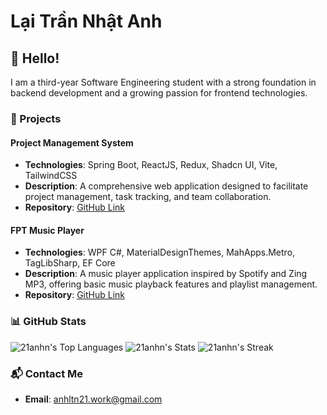 # Lại Trần Nhật Anh

## 👋 Hello!
I am a third-year Software Engineering student with a strong foundation in backend development and a growing passion for frontend technologies.

### 🌟 Projects

#### **Project Management System**
- **Technologies**: Spring Boot, ReactJS, Redux, Shadcn UI, Vite, TailwindCSS
- **Description**: A comprehensive web application designed to facilitate project management, task tracking, and team collaboration.
- **Repository**: [GitHub Link](https://github.com/21anhn/project-management-system)

#### **FPT Music Player**
- **Technologies**: WPF C#, MaterialDesignThemes, MahApps.Metro, TagLibSharp, EF Core
- **Description**: A music player application inspired by Spotify and Zing MP3, offering basic music playback features and playlist management.
- **Repository**: [GitHub Link](https://github.com/21anhn/music-player)

### 📊 GitHub Stats

![21anhn's Top Languages](https://github-readme-stats.vercel.app/api/top-langs/?username=21anhn&theme=blueberry&show_icons=true&hide_border=true&layout=compact)
![21anhn's Stats](https://github-readme-stats.vercel.app/api?username=21anhn&theme=blueberry&show_icons=true&hide_border=true&count_private=true)
![21anhn's Streak](https://github-readme-streak-stats.herokuapp.com/?user=21anhn&theme=blueberry&hide_border=true)

### 📬 Contact Me
- **Email**: [anhltn21.work@gmail.com](mailto:anhltn21.work@gmail.com)
